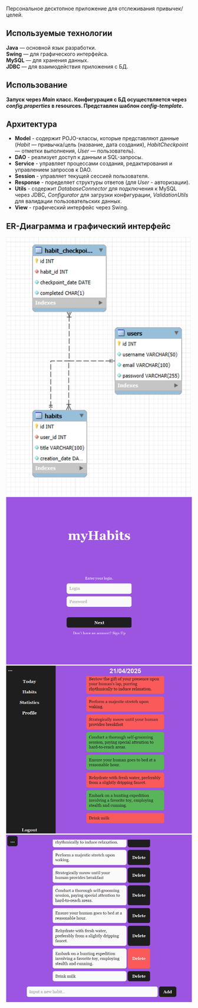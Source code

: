 Персональное десктопное приложение для отслеживания привычек/целей.
## Используемые технологии
**Java** — основной язык разработки.  
**Swing** — для графического интерфейса.  
**MySQL** — для хранения данных.  
**JDBC** — для взаимодействия приложения с БД.  
## Использование
**Запуск через *Main* класс. Конфигурация с БД осуществляется через *config.properties* в resources. Представлен шаблон *config-template*.**  
## Архитектура
- **Model** - содержит POJO-классы, которые представляют данные (*Habit* — привычка/цель (название, дата создания), *HabitCheckpoint* — отметки выполнения, *User* — пользователь).  
- **DAO** - реализует доступ к данным и SQL-запросы.  
- **Service** - управляет процессами создания, редактирования и управлением запросов к DAO.  
- **Session** - управляет текущей сессией пользователя.  
- **Response** - поределяет структуры ответов (для *User* - авторизации).  
- **Utils** - содержит *DatabaseConnector* для подключения к MySQL через JDBC, *Configurator* для загрузки конфигурации, *ValidationUtils* для валидации пользовательских данных.  
- **View** - графический интерфейс через Swing.
## ER-Диаграмма и графический интерфейс
![Entity-Relationship Diagram](visual/erdiagram.png)
![login](visual/loginscreen.png)
![checkpoints](visual/checkpointsscreen.png)
![habits](visual/habitscreen.png)
